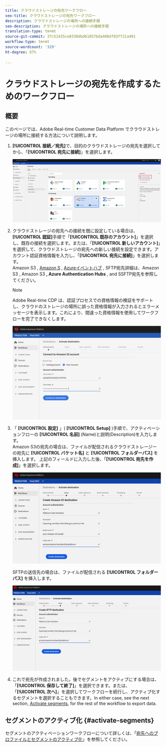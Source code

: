 ```yaml
---
title: クラウドストレージの宛先ワークフロー
seo-title: クラウドストレージの宛先ワークフロー
description: クラウドストレージの場所への接続手順
seo-description: クラウドストレージの場所への接続手順
translation-type: tm+mt
source-git-commit: 37c51435ce8330dbd61857bda408df03ff21a491
workflow-type: tm+mt
source-wordcount: '329'
ht-degree: 67%

---
```



# クラウドストレージの宛先を作成するためのワークフロー

## 概要

このページでは、Adobe Real-time Customer Data Platform でクラウドストレージの場所に接続する方法について説明します。

1. **[!UICONTROL 接続／宛先]**&#x200B;で、目的のクラウドストレージの宛先を選択してから、「**[!UICONTROL 宛先に接続]**」を選択します。

   ![クラウドストレージの宛先に接続](/help/rtcdp/destinations/assets/connect-cloud-destination.png)

2. クラウドストレージの宛先への接続を既に設定している場合は、**[!UICONTROL 認証]**&#x200B;手順で「**[!UICONTROL 既存のアカウント]**」を選択し、既存の接続を選択します。または、「**[!UICONTROL 新しいアカウント]**」を選択して、クラウドストレージの宛先への新しい接続を設定できます。アカウント認証資格情報を入力し、「**[!UICONTROL 宛先に接続]**」を選択します。<br> Amazon S3 [](/help/rtcdp/destinations/amazon-s3-destination.md) , [Amazon S](/help/rtcdp/destinations/amazon-kinesis-destination.md) , [Azureイベントハブ](/help/rtcdp/destinations/azure-event-hubs-destination.md) , SFTP宛先詳細は、Amazon S3 [,](/help/rtcdp/destinations/sftp-destination.md) Amazon S3 **, Azure Authentication Hubs** , and SSFTP宛先を参照してください。

   >[!NOTE]
   >
   >Adobe Real-time CDP は、認証プロセスでの資格情報の検証をサポートし、クラウドのストレージの場所に誤った資格情報が入力されるとエラーメッセージを表示します。これにより、間違った資格情報を使用してワークフローを完了できなくします。

   ![クラウドストレージの宛先 - 認証手順](/help/rtcdp/destinations/assets/cloud-destinations-authentication-step.png)

3. 「 **[!UICONTROL 設定]** 」( **[!UICONTROL Setup]** )手順で、アクティベーションフローの **[!UICONTROL 名前]** (Name)と説明(Description)を入力します。 <br>
Amazon S3の宛先の場合は、ファイルが配信されるクラウドストレージーの宛先に **[!UICONTROL バケット名]** と **[!UICONTROL フォルダーパス]** を挿入します。 上記のフィールドに入力した後、「**[!UICONTROL 宛先を作成]**」を選択します。

   ![Amazon S3クラウドのストレージ先への接続 — 認証手順](/help/rtcdp/destinations/assets/cloud-destinations-setup-step.png)

   SFTPの送信先の場合は、ファイルが配信される **[!UICONTROL フォルダーパス]** を挿入します。

   ![SFTPクラウドのストレージ先に接続 — 認証手順](/help/rtcdp/destinations/assets/sftp-destinations-setup-step.png)

4. これで宛先が作成されました。後でセグメントをアクティブにする場合は、「**[!UICONTROL 保存して終了]**」を選択できます。または、「**[!UICONTROL 次へ]**」を選択してワークフローを続行し、アクティブ化するセグメントを選択することもできます。In either case, see the next section, [Activate segments](#activate-segments), for the rest of the workflow to export data.

## セグメントのアクティブ化 {#activate-segments}

セグメントのアクティベーションワークフローについて詳しくは、「[宛先へのプロファイルとセグメントのアクティブ化](/help/rtcdp/destinations/activate-destinations.md)」を参照してください。